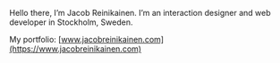 Hello there, I’m Jacob Reinikainen. I’m an interaction designer and web developer in Stockholm, Sweden.

My portfolio: [www.jacobreinikainen.com](https://www.jacobreinikainen.com)


<!---
jazzjacob/jazzjacob is a ✨ special ✨ repository because its `README.md` (this file) appears on your GitHub profile.
You can click the Preview link to take a look at your changes.
--->
